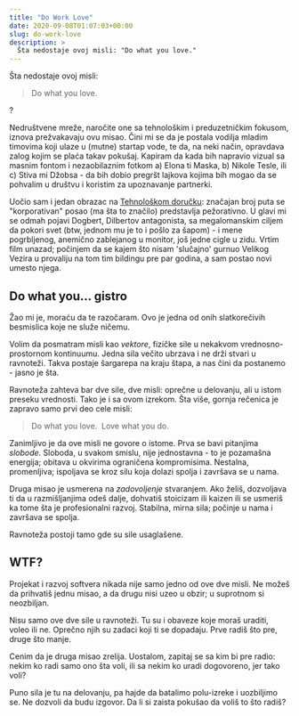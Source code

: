 ```yaml
---
title: "Do Work Love"
date: 2020-09-08T01:07:03+00:00
slug: do-work-love
description: >
  Šta nedostaje ovoj misli: "Do what you love."
---
```


Šta nedostaje ovoj misli:

> Do what you love.

?

Nedruštvene mreže, naročite one sa tehnološkim i preduzetničkim fokusom, iznova prežvakavaju ovu misao. Čini mi se da je postala vodilja mladim timovima koji ulaze u (mutne) startap vode, te da, na neki način, opravdava zalog kojim se plaća takav pokušaj. Kapiram da kada bih napravio vizual sa masnim fontom i nezaobilaznim fotkom a) Elona ti Maska, b) Nikole Tesle, ili c) Stiva mi Džobsa - da bih dobio pregršt lajkova kojima bih mogao da se pohvalim u društvu i koristim za upoznavanje partnerki.

Uočio sam i jedan obrazac na [Tehnološkom doručku](https://tehnoloskidorucak.io): značajan broj puta se "korporativan" posao (ma šta to značilo) predstavlja pežorativno. U glavi mi se odmah pojavi Dogbert, Dilbertov antagonista, sa megalomanskim ciljem da pokori svet (btw, jednom mu je to i pošlo za šapom) - i mene pogrbljenog, anemično zablejanog u monitor, još jedne cigle u zidu. Vrtim film unazad; počinjem da se kajem što nisam 'slučajno' gurnuo Velikog Vezira u provaliju na tom tim bildingu pre par godina, a sam postao novi umesto njega.

## Do what you... gistro

Žao mi je, moraću da te razočaram. Ovo je jedna od onih slatkorečivih besmislica koje ne služe ničemu.

Volim da posmatram misli kao _vektore_, fizičke sile u nekakvom vrednosno-prostornom kontinuumu. Jedna sila večito ubrzava i ne drži stvari u ravnoteži. Takva postaje šargarepa na kraju štapa, a nas čini da postanemo - jasno je šta.

Ravnoteža zahteva bar dve sile, dve misli: oprečne u delovanju, ali u istom preseku vrednosti. Tako je i sa ovom izrekom. Šta više, gornja rečenica je zapravo samo prvi deo cele misli:

> Do what you love. 
  Love what you do.

Zanimljivo je da ove misli ne govore o istome. Prva se bavi pitanjima _slobode_. Sloboda, u svakom smislu, nije jednostavna - to je pozamašna energija; obitava u okvirima ograničena kompromisima. Nestalna, promenljiva; ispoljava se kroz silu koja dolazi spolja i završava se u nama.

Druga misao je usmerena na _zadovoljenje_ stvaranjem. Ako želiš, dozvoljava ti da u razmišljanjima odeš dalje, dohvatiš stoicizam ili kaizen ili se usmeriš ka tome šta je profesionalni razvoj. Stabilna, mirna sila; počinje u nama i završava se spolja.

Ravnoteža postoji tamo gde su sile usaglašene.

## WTF?

Projekat i razvoj softvera nikada nije samo jedno od ove dve misli. Ne možeš da prihvatiš jednu misao, a da drugu nisi uzeo u obzir; u suprotnom si neozbiljan.

Nisu samo ove dve sile u ravnoteži. Tu su i obaveze koje moraš uraditi, voleo ili ne. Oprečno njih su zadaci koji ti se dopadaju. Prve radiš što pre, druge što manje.

Cenim da je druga misao zrelija. Uostalom, zapitaj se sa kim bi pre radio: nekim ko radi samo ono šta voli, ili sa nekim ko uradi dogovoreno, jer tako voli?

Puno sila je tu na delovanju, pa hajde da batalimo polu-izreke i uozbiljimo se. Ne dozvoli da budu izgovor. Da li si zaista pokušao da voliš to što radiš?
